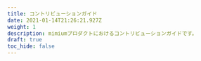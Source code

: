 ```yaml
---
title: コントリビューションガイド
date: 2021-01-14T21:26:21.927Z
weight: 1
description: mimiumプロダクトにおけるコントリビューションガイドです。
draft: true
toc_hide: false
---
```

